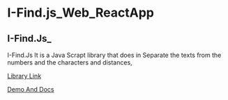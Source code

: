 # I-Find.js_Web_ReactApp






 ## I-Find.Js_


 I-Find.Js It is a Java Scrapt library that does in Separate the texts from the numbers and the characters and distances,
 
 
 [Library Link](https://github.com/AnasAlkouz1/I-Find.js/)
 
  
 [Demo And Docs](https://anasalkouz1.github.io)
